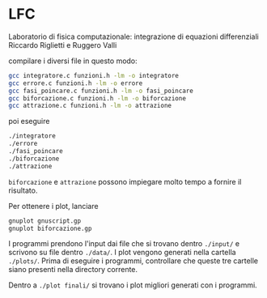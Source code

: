 # LFC
Laboratorio di fisica computazionale: integrazione di equazioni differenziali
Riccardo Riglietti e Ruggero Valli

compilare i diversi file in questo modo:
```bash
gcc integratore.c funzioni.h -lm -o integratore
gcc errore.c funzioni.h -lm -o errore
gcc fasi_poincare.c funzioni.h -lm -o fasi_poincare
gcc biforcazione.c funzioni.h -lm -o biforcazione
gcc attrazione.c funzioni.h -lm -o attrazione
```
poi eseguire
```bash
./integratore
./errore
./fasi_poincare
./biforcazione
./attrazione
```
`biforcazione` e `attrazione` possono impiegare molto tempo a fornire il risultato.

Per ottenere i plot, lanciare
```bash
gnuplot gnuscript.gp
gnuplot biforcazione.gp
```
I programmi prendono l'input dai file che si trovano dentro `./input/` e
scrivono su file dentro `./data/`.
I plot vengono generati nella cartella `./plots/`.
Prima di eseguire i programmi, controllare che queste tre cartelle siano
presenti nella directory corrente.

Dentro a `./plot finali/` si trovano i plot migliori generati con i programmi.
